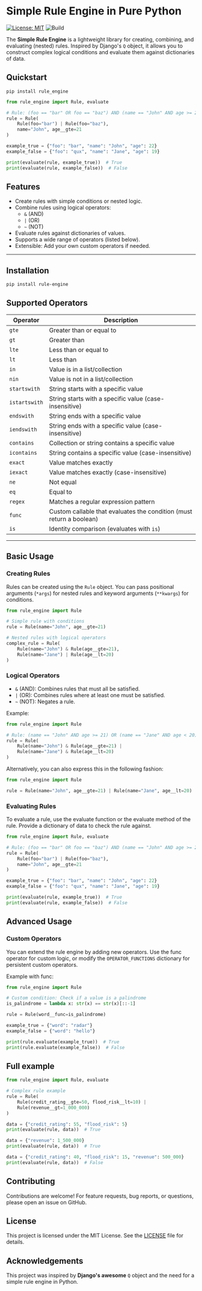 # Simple Rule Engine in Pure Python

[![License: MIT](https://img.shields.io/badge/license-MIT-blue)](https://opensource.org/licenses/MIT)
![Build](https://github.com/biagiodistefano/rule-engine/actions/workflows/test.yml/badge.svg)

The **Simple Rule Engine** is a lightweight library for creating, combining, and evaluating (nested) rules. Inspired by Django's `Q` object, it allows you to construct complex logical conditions and evaluate them against dictionaries of data.

## Quickstart

```
pip install rule_engine
```

```python
from rule_engine import Rule, evaluate

# Rule: (foo == "bar" OR foo == "baz") AND (name == "John" AND age >= 21)
rule = Rule(
    Rule(foo="bar") | Rule(foo="baz"),
    name="John", age__gte=21
)

example_true = {"foo": "bar", "name": "John", "age": 22}
example_false = {"foo": "qux", "name": "Jane", "age": 19}

print(evaluate(rule, example_true))  # True
print(evaluate(rule, example_false))  # False
```


## Features

- Create rules with simple conditions or nested logic.
- Combine rules using logical operators:
  - `&` (AND)
  - `|` (OR)
  - `~` (NOT)
- Evaluate rules against dictionaries of values.
- Supports a wide range of operators (listed below).
- Extensible: Add your own custom operators if needed.

---

## Installation

```bash
pip install rule-engine
```

## Supported Operators

| **Operator**     | **Description**                                                                 |
|-------------------|---------------------------------------------------------------------------------|
| `gte`            | Greater than or equal to                                                       |
| `gt`             | Greater than                                                                  |
| `lte`            | Less than or equal to                                                         |
| `lt`             | Less than                                                                     |
| `in`             | Value is in a list/collection                                                 |
| `nin`            | Value is not in a list/collection                                             |
| `startswith`     | String starts with a specific value                                           |
| `istartswith`    | String starts with a specific value (case-insensitive)                        |
| `endswith`       | String ends with a specific value                                             |
| `iendswith`      | String ends with a specific value (case-insensitive)                          |
| `contains`       | Collection or string contains a specific value                                |
| `icontains`      | String contains a specific value (case-insensitive)                           |
| `exact`          | Value matches exactly                                                         |
| `iexact`         | Value matches exactly (case-insensitive)                                      |
| `ne`             | Not equal                                                                     |
| `eq`             | Equal to                                                                      |
| `regex`          | Matches a regular expression pattern                                          |
| `func`           | Custom callable that evaluates the condition (must return a boolean)          |
| `is`             | Identity comparison (evaluates with `is`)                                     |

---

## Basic Usage

### Creating Rules

Rules can be created using the `Rule` object. You can pass positional arguments (`*args`) for nested rules and keyword arguments (`**kwargs`) for conditions.

```python
from rule_engine import Rule

# Simple rule with conditions
rule = Rule(name="John", age__gte=21)

# Nested rules with logical operators
complex_rule = Rule(
    Rule(name="John") & Rule(age__gte=21),
    Rule(name="Jane") | Rule(age__lt=20)
)
```

### Logical Operators

- `&` (AND): Combines rules that must all be satisfied.
- `|` (OR): Combines rules where at least one must be satisfied.
- `~` (NOT): Negates a rule.

Example:

```python
from rule_engine import Rule

# Rule: (name == "John" AND age >= 21) OR (name == "Jane" AND age < 20)
rule = Rule(
    Rule(name="John") & Rule(age__gte=21) |
    Rule(name="Jane") & Rule(age__lt=20)
)
```

Alternatively, you can also express this in the following fashion:

```python
from rule_engine import Rule

rule = Rule(name="John", age__gte=21) | Rule(name="Jane", age__lt=20)
```

### Evaluating Rules
To evaluate a rule, use the evaluate function or the evaluate method of the rule. Provide a dictionary of data to check the rule against.

```python
from rule_engine import Rule, evaluate

# Rule: (foo == "bar" OR foo == "baz") AND (name == "John" AND age >= 21)
rule = Rule(
    Rule(foo="bar") | Rule(foo="baz"),
    name="John", age__gte=21
)

example_true = {"foo": "bar", "name": "John", "age": 22}
example_false = {"foo": "qux", "name": "Jane", "age": 19}

print(evaluate(rule, example_true))  # True
print(evaluate(rule, example_false))  # False
```

## Advanced Usage

### Custom Operators

You can extend the rule engine by adding new operators.
Use the func operator for custom logic, or modify the `OPERATOR_FUNCTIONS` dictionary for persistent custom operators.

Example with func:
    
```python
from rule_engine import Rule

# Custom condition: Check if a value is a palindrome
is_palindrome = lambda x: str(x) == str(x)[::-1]

rule = Rule(word__func=is_palindrome)

example_true = {"word": "radar"}
example_false = {"word": "hello"}

print(rule.evaluate(example_true))  # True
print(rule.evaluate(example_false))  # False
```

## Full example

```python
from rule_engine import Rule, evaluate

# Complex rule example
rule = Rule(
    Rule(credit_rating__gte=50, flood_risk__lt=10) |
    Rule(revenue__gt=1_000_000)
)

data = {"credit_rating": 55, "flood_risk": 5}
print(evaluate(rule, data))  # True

data = {"revenue": 1_500_000}
print(evaluate(rule, data))  # True

data = {"credit_rating": 40, "flood_risk": 15, "revenue": 500_000}
print(evaluate(rule, data))  # False
```

## Contributing
Contributions are welcome! For feature requests, bug reports, or questions, please open an issue on GitHub.

## License
This project is licensed under the MIT License. See the [LICENSE](LICENSE) file for details.

## Acknowledgements
This project was inspired by **Django's awesome** `Q` object and the need for a simple rule engine in Python.
